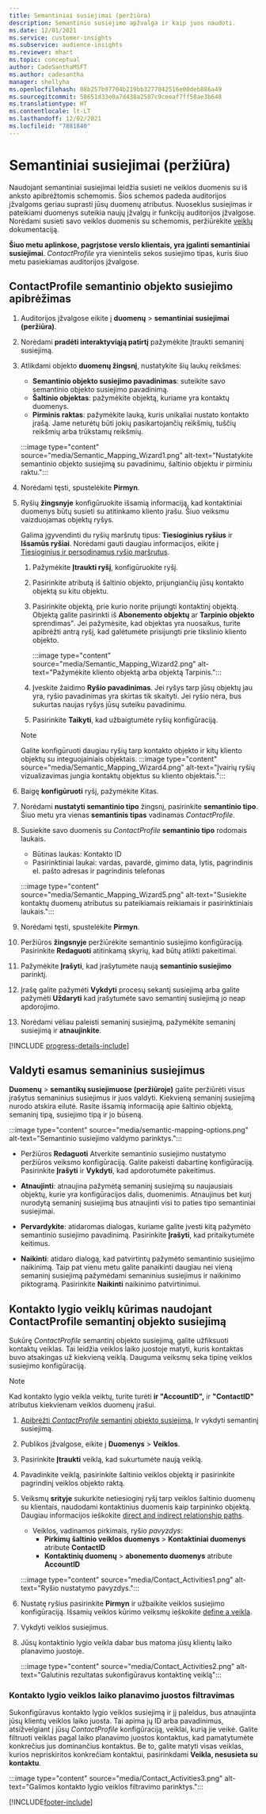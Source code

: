 ```yaml
---
title: Semantiniai susiejimai (peržiūra)
description: Semantinio susiejimo apžvalga ir kaip juos naudoti.
ms.date: 12/01/2021
ms.service: customer-insights
ms.subservice: audience-insights
ms.reviewer: mhart
ms.topic: conceptual
author: CadeSanthaMSFT
ms.author: cadesantha
manager: shellyha
ms.openlocfilehash: 08b257b97704b219bb3277042516e00deb886a49
ms.sourcegitcommit: 58651d33e0a7d438a2587c9ceeaf7ff58ae3b648
ms.translationtype: HT
ms.contentlocale: lt-LT
ms.lasthandoff: 12/02/2021
ms.locfileid: "7881840"
---
```

# <a name="semantic-mappings-preview"></a>Semantiniai susiejimai (peržiūra)

Naudojant semantiniai susiejimai leidžia susieti ne veiklos duomenis su iš anksto apibrėžtomis schemomis. Šios schemos padeda auditorijos įžvalgoms geriau suprasti jūsų duomenų atributus. Nuoseklus susiejimas ir pateikiami duomenys suteikia naujų įžvalgų ir funkcijų auditorijos įžvalgose. Norėdami susieti savo veiklos duomenis su schemomis, peržiūrėkite [veiklų](activities.md) dokumentaciją.

**Šiuo metu aplinkose, pagrįstose verslo klientais, yra įgalinti semantiniai susiejimai**. *ContactProfile* yra vienintelis sekos susiejimo tipas, kuris šiuo metu pasiekiamas auditorijos įžvalgose.

## <a name="define-a-contactprofile-semantic-entity-mapping"></a>ContactProfile semantinio objekto susiejimo apibrėžimas

1. Auditorijos įžvalgose eikite į **duomenų** > **semantiniai susiejimai (peržiūra)**.

1. Norėdami **pradėti interaktyviąją patirtį** pažymėkite Įtraukti semaninį susiejimą.

1. Atlikdami objekto **duomenų žingsnį**, nustatykite šių laukų reikšmes:

   - **Semantinio objekto susiejimo pavadinimas**: suteikite savo semantinio objekto susiejimo pavadinimą.
   - **Šaltinio objektas**: pažymėkite objektą, kuriame yra kontaktų duomenys.
   - **Pirminis raktas**: pažymėkite lauką, kuris unikaliai nustato kontakto įrašą. Jame neturėtų būti jokių pasikartojančių reikšmių, tuščių reikšmių arba trūkstamų reikšmių.

   :::image type="content" source="media/Semantic_Mapping_Wizard1.png" alt-text="Nustatykite semantinio objekto susiejimą su pavadinimu, šaltinio objektu ir pirminiu raktu.":::

1. Norėdami tęsti, spustelėkite **Pirmyn**.

1. Ryšių **žingsnyje** konfigūruokite išsamią informaciją, kad kontaktiniai duomenys būtų susieti su atitinkamo kliento įrašu. Šiuo veiksmu vaizduojamas objektų ryšys.  

   Galima įgyvendinti du ryšių maršrutų tipus: **Tiesioginius ryšius** ir **Išsamūs ryšiai**. Norėdami gauti daugiau informacijos, eikite į [Tiesioginius ir persodinamus ryšio maršrutus](relationships.md#relationship-paths).

   1. Pažymėkite **Įtraukti ryšį**, konfigūruokite ryšį.
   1. Pasirinkite atributą iš šaltinio objekto, prijungiančių jūsų kontakto objektą su kitu objektu.
   1. Pasirinkite objektą, prie kurio norite prijungti kontaktinį objektą. Objektą galite pasirinkti iš **Abonemento objektų** ar **Tarpinio objekto** sprendimas". Jei pažymėsite, kad objektas yra nuosaikus, turite apibrėžti antrą ryšį, kad galėtumėte prisijungti prie tikslinio kliento objekto.

      :::image type="content" source="media/Semantic_Mapping_Wizard2.png" alt-text="Pažymėkite kliento objektą arba objektą Tarpinis.":::

   1. Įveskite žaidimo **Ryšio pavadinimas**. Jei ryšys tarp jūsų objektų jau yra, ryšio pavadinimas yra skirtas tik skaityti. Jei ryšio nėra, bus sukurtas naujas ryšys jūsų suteiku pavadinimu.
   1. Pasirinkite **Taikyti**, kad užbaigtumėte ryšių konfigūraciją.

   > [!NOTE]
   > Galite konfigūruoti daugiau ryšių tarp kontakto objekto ir kitų kliento objektų su integuojainiais objektais.
   >  :::image type="content" source="media/Semantic_Mapping_Wizard4.png" alt-text="Įvairių ryšių vizualizavimas jungia kontaktų objektus su kliento objektais.":::

1. Baigę **konfigūruoti** ryšį, pažymėkite Kitas.

1. Norėdami **nustatyti semantinio tipo** žingsnį, pasirinkite **semantinio tipo**. Šiuo metu yra vienas **semantinis tipas** vadinamas *ContactProfile*.

1. Susiekite savo duomenis su *ContactProfile* **semantinio tipo** rodomais laukais.
   - Būtinas laukas: Kontakto ID
   - Pasirinktiniai laukai: vardas, pavardė, gimimo data, lytis, pagrindinis el. pašto adresas ir pagrindinis telefonas

   :::image type="content" source="media/Semantic_Mapping_Wizard5.png" alt-text="Susiekite kontaktų duomenų atributus su pateikiamais reikiamais ir pasirinktiniais laukais.":::

1. Norėdami tęsti, spustelėkite **Pirmyn**.

1. Peržiūros **žingsnyje** peržiūrėkite semantinio susiejimo konfigūraciją. Pasirinkite **Redaguoti** atitinkamą skyrių, kad būtų atlikti pakeitimai.

1. Pažymėkite **Įrašyti**, kad įrašytumėte naują **semantinio susiejimo** parinktį.

1. Įrašę galite pažymėti **Vykdyti** procesų sekantį susiejimą arba galite pažymėti **Uždaryti** kad įrašytumėte savo semantinį susiejimą jo neap apdorojimo.

1. Norėdami vėliau paleisti semaninį susiejimą, pažymėkite semaninį susiejimą ir **atnaujinkite**.

[!INCLUDE [progress-details-include](../includes/progress-details-pane.md)]

## <a name="manage-existing-semantic-mappings"></a>Valdyti esamus semaninius susiejimus

**Duomenų** > **semantikų susiejimuose (peržiūroje)** galite peržiūrėti visus įrašytus semaninius susiejimus ir juos valdyti. Kiekvieną semaninį susiejimą nurodo atskira eilutė. Rasite išsamią informaciją apie šaltinio objektą, semaninį tipą, susiejimo tipą ir jo būseną.

:::image type="content" source="media/semantic-mapping-options.png" alt-text="Semantinio susiejimo valdymo parinktys.":::

- Peržiūros **Redaguoti** Atverkite semantinio susiejimo nustatymo peržiūros veiksmo konfigūraciją. Galite pakeisti dabartinę konfigūraciją. Pasirinkite **Įrašyti** ir **Vykdyti**, kad apdorotumėte pakeitimus.

- **Atnaujinti**: atnaujina pažymėtą semaninį susiejimą su naujausiais objektų, kurie yra konfigūracijos dalis, duomenimis. Atnaujinus bet kurį nurodytą semaninį susiejimą bus atnaujinti visi to paties tipo semantiniai susiejimai.

- **Pervardykite**: atidaromas dialogas, kuriame galite įvesti kitą pažymėto semantinio susiejimo pavadinimą. Pasirinkite **Įrašyti**, kad pritaikytumėte keitimus.

- **Naikinti**: atidaro dialogą, kad patvirtintų pažymėto semantinio susiejimo naikinimą. Taip pat vienu metu galite panaikinti daugiau nei vieną semaninį susiejimą pažymėdami semaninius susiejimus ir naikinimo piktogramą. Pasirinkite **Naikinti** naikinimo patvirtinimui.

## <a name="use-a-contactprofile-semantic-entity-mapping-to-create-contact-level-activities"></a>Kontakto lygio veiklų kūrimas naudojant ContactProfile semantinį objekto susiejimą

Sukūrę *ContactProfile* semantinį objekto susiejimą, galite užfiksuoti kontaktų veiklas. Tai leidžia veiklos laiko juostoje matyti, kuris kontaktas buvo atsakingas už kiekvieną veiklą. Dauguma veiksmų seka tipinę veiklos susiejimo konfigūraciją.

   > [!NOTE]
   > Kad kontakto lygio veikla veiktų, turite turėti **ir "AccountID",** ir **"ContactID"** atributus kiekvienam veiklos duomenų įrašui.

1. [Apibrėžti *ContactProfile* semantinį objekto susiejimą.](#define-a-contactprofile-semantic-entity-mapping) Ir vykdyti semantinį susiejimą.

1. Publikos įžvalgose, eikite į **Duomenys** > **Veiklos**.

1. Pasirinkite **Įtraukti** veiklą, kad sukurtumėte naują veiklą.

1. Pavadinkite veiklą, pasirinkite šaltinio veiklos objektą ir pasirinkite pagrindinį veiklos objekto raktą.

1. Veiksmų **srityje** sukurkite netiesioginį ryšį tarp veiklos šaltinio duomenų su klientais, naudodami kontaktinius duomenis kaip tarpininko objektą. Daugiau informacijos ieškokite [direct and indirect relationship paths](relationships.md#relationship-paths).
   - Veiklos, vadinamos pirkimais, ryšio *pavyzdys*:
      - **Pirkimų šaltinio veiklos duomenys** > **Kontaktiniai duomenys** atribute **ContactID**
      - **Kontaktinių duomenų** > **abonemento duomenys** atribute **AccountID**

   :::image type="content" source="media/Contact_Activities1.png" alt-text="Ryšio nustatymo pavyzdys.":::

1. Nustatę ryšius pasirinkite **Pirmyn** ir užbaikite veiklos susiejimo konfigūraciją. Išsamių veiklos kūrimo veiksmų ieškokite [define a veikla](activities.md).

1. Vykdyti veiklos susiejimus.

1. Jūsų kontaktinio lygio veikla dabar bus matoma jūsų klientų laiko planavimo juostoje.

   :::image type="content" source="media/Contact_Activities2.png" alt-text="Galutinis rezultatas sukonfigūravus kontaktinę veiklą":::

### <a name="contact-level-activity-timeline-filtering"></a>Kontakto lygio veiklos laiko planavimo juostos filtravimas

Sukonfigūravus kontakto lygio veiklos susiejimą ir jį paleidus, bus atnaujinta jūsų klientų veiklos laiko juosta. Tai apima jų ID arba pavadinimus, atsižvelgiant į jūsų *ContactProfile* konfigūraciją, veiklai, kurią jie veikė. Galite filtruoti veiklas pagal laiko planavimo juostos kontaktus, kad pamatytumėte konkrečius jus dominančius kontaktus. Be to, galite matyti visas veiklas, kurios nepriskiritos konkrečiam kontaktui, pasirinkdami **Veikla, nesusieta su kontaktu**.

   :::image type="content" source="media/Contact_Activities3.png" alt-text="Galimos kontakto lygio veiklos filtravimo parinktys.":::

[!INCLUDE[footer-include](../includes/footer-banner.md)]
